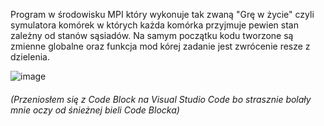 Program w środowisku MPI który wykonuje tak zwaną "Grę w życie" czyli symulatora komórek w których każda komórka przyjmuje pewien stan zależny od stanów sąsiadów.
Na samym początku kodu tworzone są zmienne globalne oraz funkcja mod kórej zadanie jest zwrócenie resze z dzielenia.

![image](https://user-images.githubusercontent.com/80325475/146825876-a28987f1-8fd6-41ad-af9a-60a64c9a0b12.png)
###### (Przeniosłem się z Code Block na Visual Studio Code bo strasznie bolały mnie oczy od śnieżnej bieli Code Blocka)
